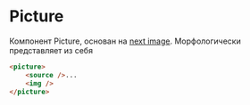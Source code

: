 # Picture

Компонент Picture, основан на [next image](https://github.com/vercel/next.js/blob/canary/packages/next/src/client/image.tsx).
Морфологически представляет из себя 
```html
<picture>
    <source />...
    <img />
</picture>
```